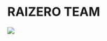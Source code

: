 <h1> RAIZERO TEAM </h1>

<picture> 
  <img src="https://github.com/MBM-Coders/Team-Assets/blob/main/Img/Profile%20Img/Team%20Img.jpg" > 
</picture>

<!---
![1904 i305 016_programmer professional illustration](https://github.com/MBM-Coders/.github/assets/119693125/76562ca9-2f6f-4dab-93ed-6cf215c1c893)
--->
